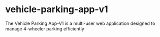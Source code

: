 # vehicle-parking-app-v1
The Vehicle Parking App-V1 is a multi-user web application designed to manage 4-wheeler parking efficiently
